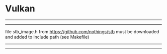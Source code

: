# Vulkan
--------------------------------------------------------


--------------------------------------------------------

file stb_image.h from  https://github.com/nothings/stb must be downloaded and added to include path (see Makefile)


--------------------------------------------------------


--------------------------------------------------------
